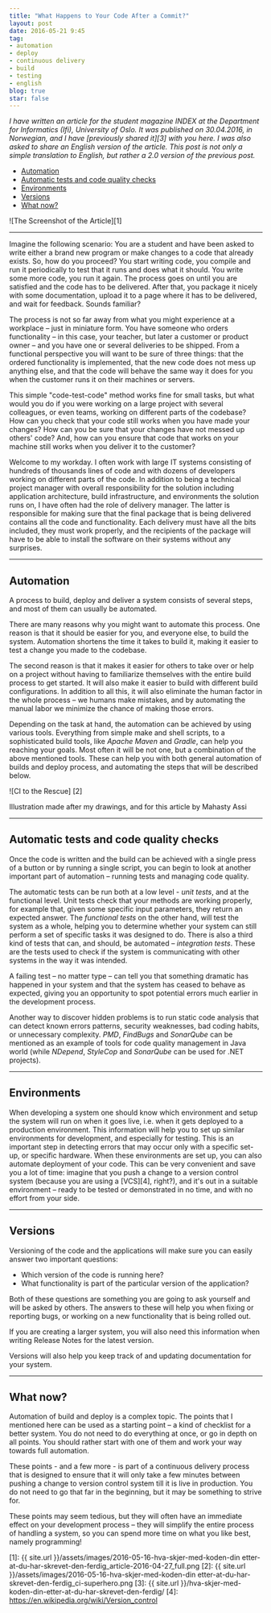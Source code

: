```yaml
---
title: "What Happens to Your Code After a Commit?"
layout: post
date: 2016-05-21 9:45
tag:
- automation
- deploy
- continuous delivery
- build
- testing
- english
blog: true
star: false
---
```



_I have written an article for the student magazine INDEX at the Department for Informatics (Ifi), University of Oslo. It was published on 30.04.2016, in Norwegian, and I have [previously shared it][3] with you here. I was also asked to share an English version of the article. This post is not only a simple translation to English, but rather a 2.0 version of the previous post._

- [Automation](#automation)
- [Automatic tests and code quality checks](#automatic-tests-and-code-quality-checks)
- [Environments](#environments)
- [Versions](#versions)
- [What now?](#what-now)

![The Screenshot of the Article][1]

---

Imagine the following scenario: You are a student and have been asked to write either a brand new program or make changes to a code that already exists. So, how do you proceed? You start writing code, you compile and run it periodically to test that it runs and does what it should. You write some more code, you run it again. The process goes on until you are satisfied and the code has to be delivered. After that, you package it nicely with some documentation, upload it to a page where it has to be delivered, and wait for feedback. Sounds familiar?

The process is not so far away from what you might experience at a workplace – just in miniature form. You have someone who orders functionality – in this case, your teacher, but later a customer or product owner – and you have one or several deliveries to be shipped. From a functional perspective you will want to be sure of three things: that the ordered functionality is implemented, that the new code does not mess up anything else, and that the code will behave the same way it does for you when the customer runs it on their machines or servers.

This simple "code-test-code" method works fine for small tasks, but what would you do if you were working on a large project with several colleagues, or even teams, working on different parts of the codebase? How can you check that your code still works when you have made your changes? How can you be sure that your changes have not messed up others' code? And, how can you ensure that code that works on your machine still works when you deliver it to the customer?

Welcome to my workday. I often work with large IT systems consisting of hundreds of thousands lines of code and with dozens of developers working on different parts of the code. In addition to being a technical project manager with overall responsibility for the solution including application architecture, build infrastructure, and environments the solution runs on, I have often had the role of delivery manager. The latter is responsible for making sure that the final package that is being delivered contains all the code and functionality. Each delivery must have all the bits included, they must work properly, and the recipients of the package will have to be able to install the software on their systems without any surprises.

---

## Automation

A process to build, deploy and deliver a system consists of several steps, and most of them can usually be automated. 

There are many reasons why you might want to automate this process. One reason is that it should be easier for you, and everyone else, to build the system. Automation shortens the time it takes to build it, making it easier to test a change you made to the codebase. 

The second reason is that it makes it easier for others to take over or help on a project without having to familiarize themselves with the entire build process to get started. It will also make it easier to build with different build configurations. In addition to all this, it will also eliminate the human factor in the whole process – we humans make mistakes, and by automating the manual labor we minimize the chance of making those errors.

Depending on the task at hand, the automation can be achieved by using various tools. Everything from simple make and shell scripts, to a sophisticated build tools, like _Apache Maven_ and _Gradle_, can help you reaching your goals. Most often it will be not one, but a combination of the above mentioned tools. These can help you with both general automation of builds and deploy process, and automating the steps that will be described below.

![CI to the Rescue] [2]
<figcaption class = "caption"> Illustration made after my drawings, and for this article by Mahasty Assi</figcaption>

---

## Automatic tests and code quality checks

Once the code is written and the build can be achieved with a single press of a button or by running a single script, you can begin to look at another important part of automation – running tests and managing code quality. 

The automatic tests can be run both at a low level - _unit tests_, and at the functional level. Unit tests check that your methods are working properly, for example that, given some specific input parameters, they return an expected answer. The _functional tests_ on the other hand, will test the system as a whole, helping you to determine whether your system can still perform a set of specific tasks it was designed to do. There is also a third kind of tests that can, and should, be automated – _integration tests_. These are the tests used to check if the system is communicating with other systems in the way it was intended.

A failing test – no matter type – can tell you that something dramatic has happened in your system and that the system has ceased to behave as expected, giving you an opportunity to spot potential errors much earlier in the development process.

Another way to discover hidden problems is to run static code analysis that can detect known errors patterns, security weaknesses, bad coding habits, or unnecessary complexity. _PMD_, _FindBugs_ and _SonarQube_ can be mentioned as an example of tools for code quality management in Java world (while _NDepend_, _StyleCop_ and _SonarQube_ can be used for .NET projects).

---

## Environments

When developing a system one should know which environment and setup the system will run on when it goes live, i.e. when it gets deployed to a production environment. This information will help you to set up similar environments for development, and especially for testing. This is an important step in detecting errors that may occur only with a specific set-up, or specific hardware. When these environments are set up, you can also automate deployment of your code. This can be very convenient and save you a lot of time: imagine that you push a change to a version control system (because you are using a [VCS][4], right?), and it's out in a suitable environment – ready to be tested or demonstrated in no time, and with no effort from your side.

---

## Versions

Versioning of the code and the applications will make sure you can easily answer two important questions:

* Which version of the code is running here?
* What functionality is part of the particular version of the application?

Both of these questions are something you are going to ask yourself and will be asked by others. The answers to these will help you when fixing or reporting bugs, or working on a new functionality that is being rolled out. 

If you are creating a larger system, you will also need this information when writing Release Notes for the latest version. 

Versions will also help you keep track of and updating documentation for your system.

---

## What now?

Automation of build and deploy is a complex topic. The points that I mentioned here can be used as a starting point – a kind of checklist for a better system. You do not need to do everything at once, or go in depth on all points. You should rather start with one of them and work your way towards full automation.

These points - and a few more - is part of a continuous delivery process that is designed to ensure that it will only take a few minutes between pushing a change to version control system till it is live in production. You do not need to go that far in the beginning, but it may be something to strive for. 

These points may seem tedious, but they will often have an immediate effect on your development process – they will simplify the entire process of handling a system, so you can spend more time on what you like best, namely programming!


[1]: {{ site.url }}/assets/images/2016-05-16-hva-skjer-med-koden-din etter-at-du-har-skrevet-den-ferdig_article-2016-04-27_full.png
[2]: {{ site.url }}/assets/images/2016-05-16-hva-skjer-med-koden-din etter-at-du-har-skrevet-den-ferdig_ci-superhero.png
[3]: {{ site.url }}/hva-skjer-med-koden-din-etter-at-du-har-skrevet-den-ferdig/
[4]: https://en.wikipedia.org/wiki/Version_control
